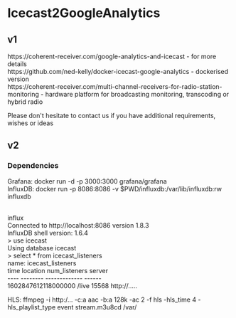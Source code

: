 # Icecast2GoogleAnalytics
<h2>v1</h2>
https://coherent-receiver.com/google-analytics-and-icecast - for more details <br /> 
https://github.com/ned-kelly/docker-icecast-google-analytics - dockerised version  <br />
https://coherent-receiver.com/multi-channel-receivers-for-radio-station-monitoring - hardware platform for broadcasting monitoring, transcoding or hybrid radio <br />

Please don't hesitate to contact us if you have additional requirements, wishes or ideas 
<br />
<h2>v2</h2>
<h3>Dependencies</h3>
Grafana:
docker run -d -p 3000:3000 grafana/grafana <br />
InfluxDB: docker run -p 8086:8086  -v $PWD/influxdb:/var/lib/influxdb:rw influxdb <br />
<br>

influx <br />
Connected to http://localhost:8086 version 1.8.3 <br />
InfluxDB shell version: 1.6.4 <br />
\> use icecast <br>
Using database icecast <br />
\> select * from icecast_listeners <br>
name: icecast_listeners <br />
time                location num_listeners server <br />
----                -------- ------------- ------ <br />
1602847612118000000 /live    15568           http://.....


HLS: ffmpeg -i http:/... -c:a aac -b:a 128k -ac 2 -f hls -hls_time 4 -hls_playlist_type event stream.m3u8cd /var/
